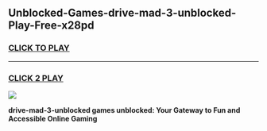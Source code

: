 
## Unblocked-Games-drive-mad-3-unblocked-Play-Free-x28pd
<h3>
<a href="https://premium76.site?title=drive-mad-3-unblocked&ref=23A">CLICK TO PLAY</a></h3>
<hr>

<h3>
<a href="https://premium76.site?title=drive-mad-3-unblocked&ref=23A">CLICK 2 PLAY</a>
  
</h3>

<a href="https://premium76.site?title=drive-mad-3-unblocked&ref=23A"><img src="https://clearcache.store/games.png"></a>


**drive-mad-3-unblocked games unblocked: Your Gateway to Fun and Accessible Online Gaming**
